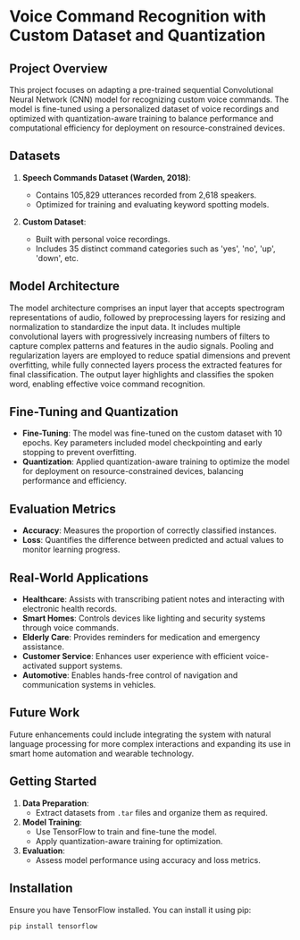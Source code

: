 # Voice Command Recognition with Custom Dataset and Quantization 

## Project Overview
This project focuses on adapting a pre-trained sequential Convolutional Neural Network (CNN) model for recognizing custom voice commands. The model is fine-tuned using a personalized dataset of voice recordings and optimized with quantization-aware training to balance performance and computational efficiency for deployment on resource-constrained devices.

## Datasets
1. **Speech Commands Dataset (Warden, 2018)**:
   - Contains 105,829 utterances recorded from 2,618 speakers.
   - Optimized for training and evaluating keyword spotting models.
   
2. **Custom Dataset**:
   - Built with personal voice recordings.
   - Includes 35 distinct command categories such as 'yes', 'no', 'up', 'down', etc.

## Model Architecture
The model architecture comprises an input layer that accepts spectrogram representations of audio, followed by preprocessing layers for resizing and normalization to standardize the input data. It includes multiple convolutional layers with progressively increasing numbers of filters to capture complex patterns and features in the audio signals. Pooling and regularization layers are employed to reduce spatial dimensions and prevent overfitting, while fully connected layers process the extracted features for final classification. The output layer highlights and classifies the spoken word, enabling effective voice command recognition.

## Fine-Tuning and Quantization
- **Fine-Tuning**: The model was fine-tuned on the custom dataset with 10 epochs. Key parameters included model checkpointing and early stopping to prevent overfitting.
- **Quantization**: Applied quantization-aware training to optimize the model for deployment on resource-constrained devices, balancing performance and efficiency.

## Evaluation Metrics
- **Accuracy**: Measures the proportion of correctly classified instances.
- **Loss**: Quantifies the difference between predicted and actual values to monitor learning progress.

## Real-World Applications
- **Healthcare**: Assists with transcribing patient notes and interacting with electronic health records.
- **Smart Homes**: Controls devices like lighting and security systems through voice commands.
- **Elderly Care**: Provides reminders for medication and emergency assistance.
- **Customer Service**: Enhances user experience with efficient voice-activated support systems.
- **Automotive**: Enables hands-free control of navigation and communication systems in vehicles.

## Future Work
Future enhancements could include integrating the system with natural language processing for more complex interactions and expanding its use in smart home automation and wearable technology.

## Getting Started
1. **Data Preparation**:
   - Extract datasets from `.tar` files and organize them as required.
2. **Model Training**:
   - Use TensorFlow to train and fine-tune the model.
   - Apply quantization-aware training for optimization.
3. **Evaluation**:
   - Assess model performance using accuracy and loss metrics.

## Installation
Ensure you have TensorFlow installed. You can install it using pip:

```bash
pip install tensorflow

